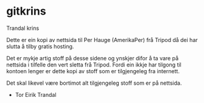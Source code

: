 # gitkrins

Trandal krins

Dette er ein kopi av nettsida til Per Hauge (AmerikaPer) frå Tripod då dei har slutta å tilby gratis hosting.

Det er mykje artig stoff på desse sidene og ynskjer difor å ta vare på nettsida i tilfelle den vert sletta frå Tripod.
Fordi ein ikkje har tilgong til kontoen lenger er dette kopi av stoff som er tilgjengeleg fra internett. 

Det skal likevel være bortimot alt tilgjengeleg stoff som er på nettsida.

- Tor Eirik Trandal
